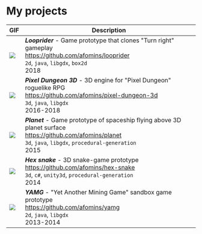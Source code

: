 # My projects

| GIF | Description |
| --|--|
| [<img src="https://github.com/afomins/main/blob/master/data/looprider.gif">](https://github.com/afomins/looprider) | ***Looprider*** - Game prototype that clones "Turn right" gameplay<br/>https://github.com/afomins/looprider<br/>`2d`, `java`, `libgdx`, `box2d`<br/>2018|
| [<img src="https://github.com/afomins/main/blob/master/data/pd3d.gif">](https://github.com/afomins/pixel-dungeon-3d) | ***Pixel Dungeon 3D*** - 3D engine for "Pixel Dungeon" roguelike RPG<br/>https://github.com/afomins/pixel-dungeon-3d<br/>`3d`, `java`, `libgdx`<br/>2016-2018|
| [<img src="https://github.com/afomins/main/blob/master/data/planet.gif">](https://github.com/afomins/planet) | ***Planet*** - Game prototype of spaceship flying above 3D planet surface<br/>https://github.com/afomins/planet<br/>`3d`, `java`, `libgdx`, `procedural-generation`<br/>2015|
| [<img src="https://github.com/afomins/main/blob/master/data/hex-snake.gif">](https://github.com/afomins/hex-snake) | ***Hex snake*** - 3D snake-game prototype<br/>https://github.com/afomins/hex-snake<br/>`3d`, `c#`, `unity3d`, `procedural-generation`<br/>2014|
| [<img src="https://github.com/afomins/main/blob/master/data/yamg.gif">](https://github.com/afomins/yamg) |  ***YAMG*** - "Yet Another Mining Game" sandbox game prototype<br/>https://github.com/afomins/yamg<br/>`2d`, `java`, `libgdx`<br/>2013-2014|
